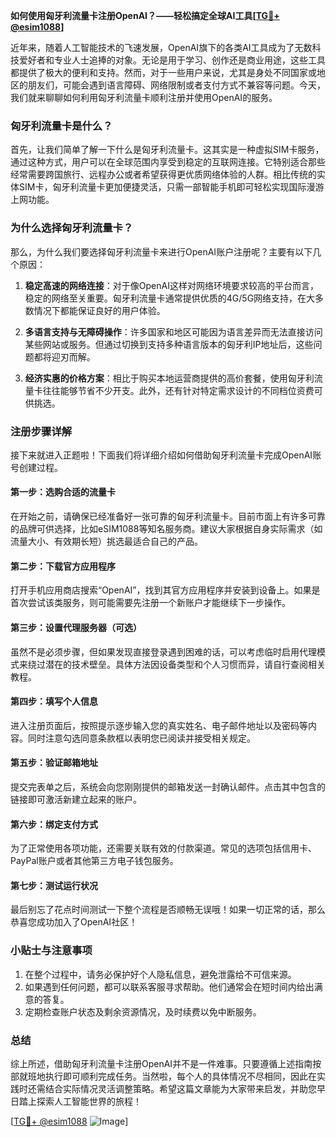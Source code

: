 **如何使用匈牙利流量卡注册OpenAI？——轻松搞定全球AI工具[[TG💪+ @esim1088](https://t.me/s/esim1088)]**

近年来，随着人工智能技术的飞速发展，OpenAI旗下的各类AI工具成为了无数科技爱好者和专业人士追捧的对象。无论是用于学习、创作还是商业用途，这些工具都提供了极大的便利和支持。然而，对于一些用户来说，尤其是身处不同国家或地区的朋友们，可能会遇到语言障碍、网络限制或者支付方式不兼容等问题。今天，我们就来聊聊如何利用匈牙利流量卡顺利注册并使用OpenAI的服务。

### 匈牙利流量卡是什么？

首先，让我们简单了解一下什么是匈牙利流量卡。这其实是一种虚拟SIM卡服务，通过这种方式，用户可以在全球范围内享受到稳定的互联网连接。它特别适合那些经常需要跨国旅行、远程办公或者希望获得更优质网络体验的人群。相比传统的实体SIM卡，匈牙利流量卡更加便捷灵活，只需一部智能手机即可轻松实现国际漫游上网功能。

### 为什么选择匈牙利流量卡？

那么，为什么我们要选择匈牙利流量卡来进行OpenAI账户注册呢？主要有以下几个原因：

1. **稳定高速的网络连接**：对于像OpenAI这样对网络环境要求较高的平台而言，稳定的网络至关重要。匈牙利流量卡通常提供优质的4G/5G网络支持，在大多数情况下都能保证良好的用户体验。
   
2. **多语言支持与无障碍操作**：许多国家和地区可能因为语言差异而无法直接访问某些网站或服务。但通过切换到支持多种语言版本的匈牙利IP地址后，这些问题都将迎刃而解。

3. **经济实惠的价格方案**：相比于购买本地运营商提供的高价套餐，使用匈牙利流量卡往往能够节省不少开支。此外，还有针对特定需求设计的不同档位资费可供挑选。

### 注册步骤详解

接下来就进入正题啦！下面我们将详细介绍如何借助匈牙利流量卡完成OpenAI账号创建过程。

#### 第一步：选购合适的流量卡
在开始之前，请确保已经准备好一张可靠的匈牙利流量卡。目前市面上有许多可靠的品牌可供选择，比如eSIM1088等知名服务商。建议大家根据自身实际需求（如流量大小、有效期长短）挑选最适合自己的产品。

#### 第二步：下载官方应用程序
打开手机应用商店搜索“OpenAI”，找到其官方应用程序并安装到设备上。如果是首次尝试该类服务，则可能需要先注册一个新账户才能继续下一步操作。

#### 第三步：设置代理服务器（可选）
虽然不是必须步骤，但如果发现直接登录遇到困难的话，可以考虑临时启用代理模式来绕过潜在的技术壁垒。具体方法因设备类型和个人习惯而异，请自行查阅相关教程。

#### 第四步：填写个人信息
进入注册页面后，按照提示逐步输入您的真实姓名、电子邮件地址以及密码等内容。同时注意勾选同意条款框以表明您已阅读并接受相关规定。

#### 第五步：验证邮箱地址
提交完表单之后，系统会向您刚刚提供的邮箱发送一封确认邮件。点击其中包含的链接即可激活新建立起来的账户。

#### 第六步：绑定支付方式
为了正常使用各项功能，还需要关联有效的付款渠道。常见的选项包括信用卡、PayPal账户或者其他第三方电子钱包服务。

#### 第七步：测试运行状况
最后别忘了花点时间测试一下整个流程是否顺畅无误哦！如果一切正常的话，那么恭喜您成功加入了OpenAI社区！

### 小贴士与注意事项

1. 在整个过程中，请务必保护好个人隐私信息，避免泄露给不可信来源。
2. 如果遇到任何问题，都可以联系客服寻求帮助。他们通常会在短时间内给出满意的答复。
3. 定期检查账户状态及剩余资源情况，及时续费以免中断服务。

### 总结

综上所述，借助匈牙利流量卡注册OpenAI并不是一件难事。只要遵循上述指南按部就班地执行即可顺利完成任务。当然啦，每个人的具体情况不尽相同，因此在实践时还需结合实际情况灵活调整策略。希望这篇文章能为大家带来启发，并助您早日踏上探索人工智能世界的旅程！

[[TG💪+ @esim1088](https://t.me/s/esim1088) ![Image](https://i.postimg.cc/4NQfJmqS/Snipaste-2025-05-13-00-14-12.png)]
